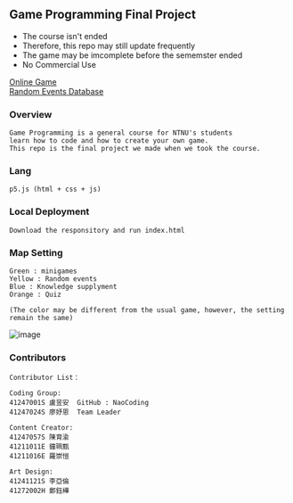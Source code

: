 ## Game Programming Final Project

* The course isn't ended
* Therefore, this repo may still update frequently
* The game may be imcomplete before the sememster ended
* No Commercial Use 

[Online Game](https://naocoding.github.io/NTNU_GameProgramming_FinalProject/) <br>
[Random Events Database](https://naocoding.github.io/NTNU_GameProgramming_FinalProject/question/change_fate.json)

### Overview
```
Game Programming is a general course for NTNU's students
learn how to code and how to create your own game.
This repo is the final project we made when we took the course.
```
### Lang
```
p5.js (html + css + js) 
```
### Local Deployment
```
Download the responsitory and run index.html
```
### Map Setting 

```
Green : minigames
Yellow : Random events
Blue : Knowledge supplyment
Orange : Quiz

(The color may be different from the usual game, however, the setting remain the same)
```

![image](https://github.com/NaoCoding/NTNU_GameProgramming_FinalProject/assets/86964895/f94387dd-8f93-438f-93ea-8634c1501158)


### Contributors
```
Contributor List：

Coding Group:
41247001S 盧昱安  GitHub : NaoCoding
41247024S 廖妤恩  Team Leader

Content Creator:
41247057S 陳育渝
41211011E 鐘珮甄
41211016E 羅崇愷

Art Design:
41241121S 李亞倫
41272002H 鄭鈺樺
```
